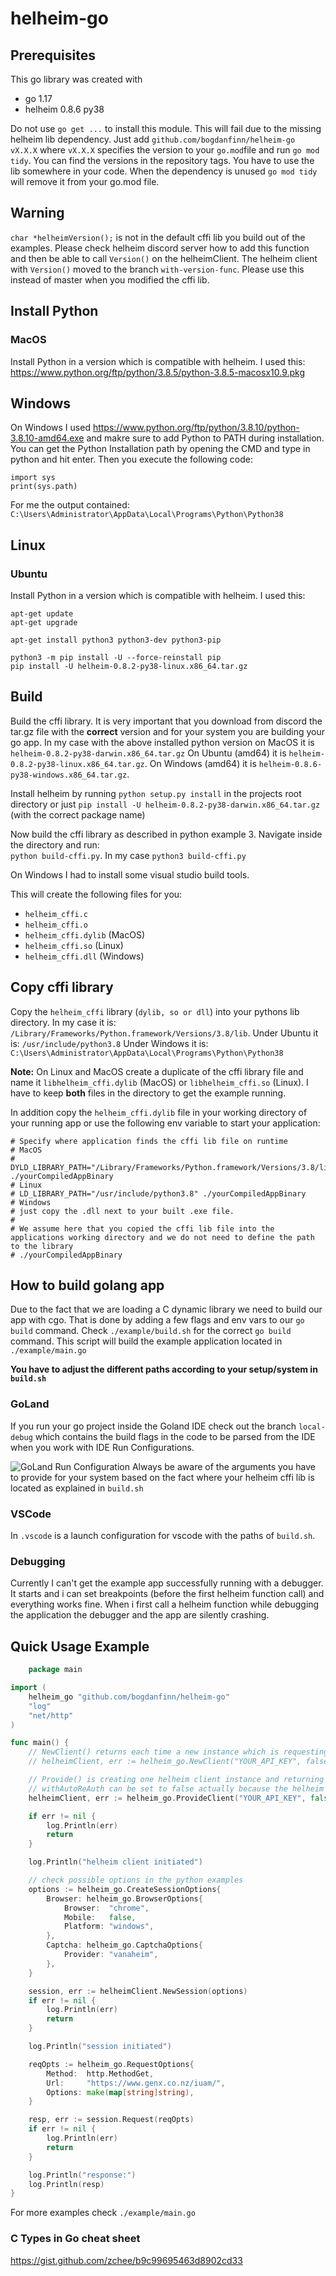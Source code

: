 # helheim-go

## Prerequisites

This go library was created with

* go 1.17
* helheim 0.8.6 py38

Do not use `go get ...` to install this module. This will fail due to the missing helheim lib dependency. 
Just add `github.com/bogdanfinn/helheim-go vX.X.X` where `vX.X.X` specifies the version to your `go.mod`file and run `go mod tidy`.
You can find the versions in the repository tags. You have to use the lib somewhere in your code. When the dependency is unused `go mod tidy` will remove it from your go.mod file.

## Warning

`char *helheimVersion();` is not in the default cffi lib you build out of the examples. Please check helheim discord
server how to add this function and then be able to call `Version()` on the helheimClient. The helheim client
with `Version()` moved to the branch `with-version-func`. Please use this instead of master when you modified the cffi
lib.

## Install Python

### MacOS

Install Python in a version which is compatible with helheim. I used
this: https://www.python.org/ftp/python/3.8.5/python-3.8.5-macosx10.9.pkg

## Windows

On Windows I used https://www.python.org/ftp/python/3.8.10/python-3.8.10-amd64.exe and makre sure to add Python to PATH
during installation. You can get the Python Installation path by opening the CMD and type in python and hit enter. Then
you execute the following code:

```
import sys
print(sys.path)
```

For me the output contained: `C:\Users\Administrator\AppData\Local\Programs\Python\Python38`

## Linux

### Ubuntu

Install Python in a version which is compatible with helheim. I used this:

```
apt-get update 
apt-get upgrade

apt-get install python3 python3-dev python3-pip

python3 -m pip install -U --force-reinstall pip
pip install -U helheim-0.8.2-py38-linux.x86_64.tar.gz
```

## Build

Build the cffi library. It is very important that you download from discord the tar.gz file with the **correct** version
and for your system you are building your go app. In my case with the above installed python version on MacOS it
is `helheim-0.8.2-py38-darwin.x86_64.tar.gz`
On Ubuntu (amd64) it is `helheim-0.8.2-py38-linux.x86_64.tar.gz`. On Windows (amd64) it
is `helheim-0.8.6-py38-windows.x86_64.tar.gz`.

Install helheim by running `python setup.py install` in the projects root directory or
just `pip install -U helheim-0.8.2-py38-darwin.x86_64.tar.gz` (with the correct package name)

Now build the cffi library as described in python example 3. Navigate inside the directory and run:  
`python build-cffi.py`. In my case `python3 build-cffi.py`

On Windows I had to install some visual studio build tools.

This will create the following files for you:

* `helheim_cffi.c`
* `helheim_cffi.o`
* `helheim_cffi.dylib` (MacOS)
* `helheim_cffi.so` (Linux)
* `helheim_cffi.dll` (Windows)

## Copy cffi library

Copy the `helheim_cffi` library (`dylib, so or dll`) into your pythons lib directory. In my case it
is: `/Library/Frameworks/Python.framework/Versions/3.8/lib`. Under Ubuntu it is: `/usr/include/python3.8`
Under Windows it is: `C:\Users\Administrator\AppData\Local\Programs\Python\Python38`

**Note:** On Linux and MacOS create a duplicate of the cffi library file and name it `libhelheim_cffi.dylib` (MacOS)
or `libhelheim_cffi.so` (Linux). I have to keep **both** files in the directory to get the example running.

In addition copy the `helheim_cffi.dylib` file in your working directory of your running app or use the following env
variable to start your application:

```
# Specify where application finds the cffi lib file on runtime
# MacOS
# DYLD_LIBRARY_PATH="/Library/Frameworks/Python.framework/Versions/3.8/lib" ./yourCompiledAppBinary
# Linux
# LD_LIBRARY_PATH="/usr/include/python3.8" ./yourCompiledAppBinary
# Windows
# just copy the .dll next to your built .exe file.
#
# We assume here that you copied the cffi lib file into the applications working directory and we do not need to define the path to the library
# ./yourCompiledAppBinary
```

## How to build golang app

Due to the fact that we are loading a C dynamic library we need to build our app with cgo. That is done by adding a few
flags and env vars to our `go build` command. Check `./example/build.sh` for the correct `go build` command. This script
will build the example application located in `./example/main.go`

**You have to adjust the different paths according to your setup/system in `build.sh`**

### GoLand

If you run your go project inside the Goland IDE check out the branch `local-debug` which contains the build flags in the
code to be parsed from the IDE when you work with IDE Run Configurations.

![GoLand Run Configuration](docs/goland-run-config.png "GoLand Run Configuration")
Always be aware of the arguments you have to provide for your system based on the fact where your helheim cffi lib is located as explained in `build.sh`

### VSCode
In `.vscode` is a launch configuration for vscode with the paths of `build.sh`. 

### Debugging
Currently I can't get the example app successfully running with a debugger. It starts and i can set breakpoints (before the first helheim function call) and everything works fine. When i first call a helheim function while debugging the application the debugger and the app are silently crashing.


## Quick Usage Example

```go
    package main

import (
	helheim_go "github.com/bogdanfinn/helheim-go"
	"log"
	"net/http"
)

func main() {
	// NewClient() returns each time a new instance which is requesting helheims auth() endpoint
	// helheimClient, err := helheim_go.NewClient("YOUR_API_KEY", false, false, nil)

	// Provide() is creating one helheim client instance and returning the same authenticated instance on every Provide() call
	// withAutoReAuth can be set to false actually because the helheim lib itself has re-auth logic in place.
	helheimClient, err := helheim_go.ProvideClient("YOUR_API_KEY", false, false, nil)

	if err != nil {
		log.Println(err)
		return
	}

	log.Println("helheim client initiated")

	// check possible options in the python examples
	options := helheim_go.CreateSessionOptions{
		Browser: helheim_go.BrowserOptions{
			Browser:  "chrome",
			Mobile:   false,
			Platform: "windows",
		},
		Captcha: helheim_go.CaptchaOptions{
			Provider: "vanaheim",
		},
	}

	session, err := helheimClient.NewSession(options)
	if err != nil {
		log.Println(err)
		return
	}

	log.Println("session initiated")

	reqOpts := helheim_go.RequestOptions{
		Method:  http.MethodGet,
		Url:     "https://www.genx.co.nz/iuam/",
		Options: make(map[string]string),
	}

	resp, err := session.Request(reqOpts)
	if err != nil {
		log.Println(err)
		return
	}

	log.Println("response:")
	log.Println(resp)
}
```

For more examples check `./example/main.go`

### C Types in Go cheat sheet

https://gist.github.com/zchee/b9c99695463d8902cd33